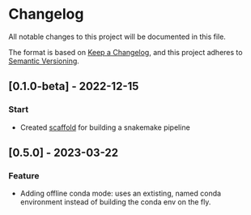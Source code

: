 # Changelog
All notable changes to this project will be documented in this file.

The format is based on [Keep a Changelog](https://keepachangelog.com/en/1.0.0/),
and this project adheres to [Semantic Versioning](https://semver.org/spec/v2.0.0.html).

## [0.1.0-beta] - 2022-12-15
### Start
  - Created [scaffold](https://github.com/OpenOmics/nanite) for building a snakemake pipeline

## [0.5.0] - 2023-03-22
### Feature
  - Adding offline conda mode: uses an extisting, named conda environment instead of building the conda env on the fly.
